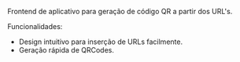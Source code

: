 Frontend de aplicativo para geração de código QR a partir dos URL's. 

Funcionalidades:
- Design intuitivo para inserção de URLs facilmente.
- Geração rápida de QRCodes.
